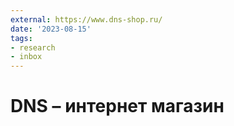 ```yaml
---
external: https://www.dns-shop.ru/
date: '2023-08-15'
tags:
- research
- inbox
---
```


# DNS – интернет магазин
